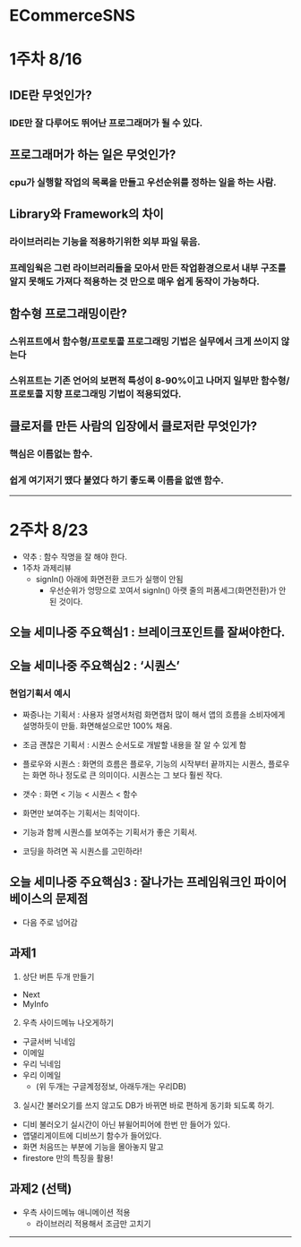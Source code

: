 # ECommerceSNS

# 1주차 8/16

## IDE란 무엇인가?

### IDE만 잘 다루어도 뛰어난 프로그래머가 될 수 있다.

## 프로그래머가 하는 일은 무엇인가?

### cpu가 실행할 작업의 목록을 만들고 우선순위를 정하는 일을 하는 사람.

## Library와 Framework의 차이

### 라이브러리는 기능을 적용하기위한 외부 파일 묶음.

### 프레임웍은 그런 라이브러리들을 모아서 만든 작업환경으로서 내부 구조를 알지 못해도 가져다 적용하는 것 만으로 매우 쉽게 동작이 가능하다.

## 함수형 프로그래밍이란?

### 스위프트에서 함수형/프로토콜 프로그래밍 기법은 실무에서 크게 쓰이지 않는다

### 스위프트는 기존 언어의 보편적 특성이 8-90%이고 나머지 일부만 함수형/프로토콜 지향 프로그래밍 기법이 적용되었다.

## 클로저를 만든 사람의 입장에서 클로저란 무엇인가?

### 핵심은 이름없는 함수.

### 쉽게 여기저기 땠다 붙였다 하기 좋도록 이름을 없앤 함수.

----

# 2주차 8/23

- 약추 : 함수 작명을 잘 해야 한다.
- 1주차 과제리뷰
  - signIn() 아래에 화면전환 코드가 실행이 안됨
    - 우선순위가 엉망으로 꼬여서 signIn() 아랫 줄의 퍼폼세그(화면전환)가 안된 것이다.

## 오늘 세미나중 주요핵심1 : 브레이크포인트를 잘써야한다.

## 오늘 세미나중 주요핵심2 : ‘시퀀스’

### 현업기획서 예시

- 짜증나는 기획서 : 사용자 설명서처럼 화면캡처 많이 해서 앱의 흐름을 소비자에게 설명하듯이 만듦.  화면해설으로만 100% 채움.

- 조금 괜찮은 기획서 : 시퀀스 순서도로 개발할 내용을 잘 알 수 있게 함

- 플로우와 시퀀스 : 화면의 흐름은 플로우, 기능의 시작부터 끝까지는 시퀀스, 플로우는 화면 하나 정도로 큰 의미이다. 시퀀스는 그 보다 훨씬 작다.

- 갯수 : 화면 < 기능 < 시퀀스 < 함수

- 화면만 보여주는 기획서는 최악이다.

- 기능과 함께 시퀀스를 보여주는 기획서가 좋은 기획서.

- 코딩을 하려면 꼭 시퀀스를 고민하라!

## 오늘 세미나중 주요핵심3 : 잘나가는 프레임워크인 파이어베이스의 문제점

- 다음 주로 넘어감

## 과제1

1. 상단 버튼 두개 만들기
- Next
- MyInfo

2. 우측 사이드메뉴 나오게하기
- 구글서버 닉네임
- 이메일
- 우리 닉네임
- 우리 이메일
	- (위 두개는 구글계정정보, 아래두개는 우리DB)

3. 실시간 불러오기를 쓰지 않고도 DB가 바뀌면 바로 편하게 동기화 되도록 하기.
- 디비 불러오기 실시간이 아닌 뷰윌어피어에 한번 만 들어가 있다.
- 앱댈리게이트에 디비쓰기 함수가 들어있다.
- 화면 처음뜨는 부분에 기능을 몰아놓지 말고
- firestore 만의 특징을 활용!

## 과제2 (선택)

- 우측 사이드메뉴 애니메이션 적용
  - 라이브러리 적용해서 조금만 고치기
  
----
  
